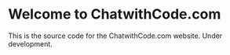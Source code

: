 # Welcome to ChatwithCode.com

This is the source code for the ChatwithCode.com website. 
Under development.